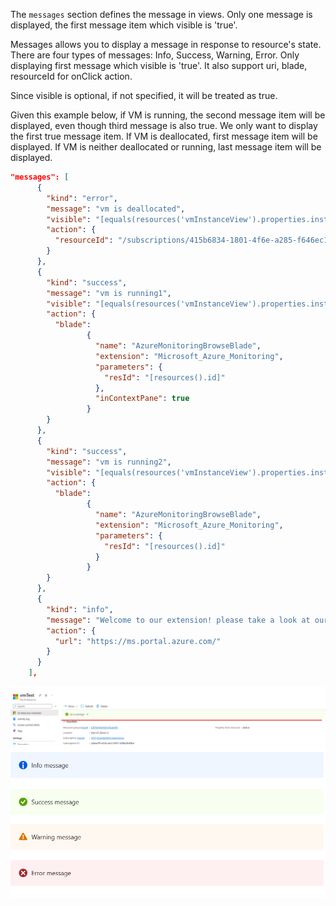 The `messages` section defines the message in views. Only one message is displayed, the first message item which visible is 'true'.

Messages allows you to display a message in response to resource's state. There are four types of messages: Info, Success, Warning, Error. Only displaying first message which visible is 'true'. It also support uri, blade, resourceId for onClick action.

Since visible is optional, if not specified, it will be treated as true.

Given this example below, if VM is running, the second message item will be displayed, even though third message is also true. We only want to display the first true message item.
If VM is deallocated, first message item will be displayed.
If VM is neither deallocated or running, last message item will be displayed.

```json
"messages": [
      {
        "kind": "error",
        "message": "vm is deallocated",
        "visible": "[equals(resources('vmInstanceView').properties.instanceView.statuses.1.code, 'PowerState/deallocated')]",
        "action": {
          "resourceId": "/subscriptions/415b6834-1801-4f6e-a285-f646ec13fe34/resourceGroups/AzureMobileTest/providers/Microsoft.Network/virtualNetworks/AzureMobileTest-vnet"
        }
      },
      {
        "kind": "success",
        "message": "vm is running1",
        "visible": "[equals(resources('vmInstanceView').properties.instanceView.statuses.1.code, 'PowerState/running')]",
        "action": {
          "blade":
                 {
                   "name": "AzureMonitoringBrowseBlade",
                   "extension": "Microsoft_Azure_Monitoring",
                   "parameters": {
                     "resId": "[resources().id]"
                   },
                   "inContextPane": true
                 }
        }
      },
      {
        "kind": "success",
        "message": "vm is running2",
        "visible": "[equals(resources('vmInstanceView').properties.instanceView.statuses.1.code, 'PowerState/running')]",
        "action": {
          "blade":
                 {
                   "name": "AzureMonitoringBrowseBlade",
                   "extension": "Microsoft_Azure_Monitoring",
                   "parameters": {
                     "resId": "[resources().id]"
                   }
                 }
        }
      },
      {
        "kind": "info",
        "message": "Welcome to our extension! please take a look at our tutorial",
        "action": {
          "url": "https://ms.portal.azure.com/"
        }
      }
    ],
```
![alt-text](../media/portalfx-cuid/Messages.png "Messages")
![alt-text](../media/portalfx-cuid/MessagesTypes.png "Messages types")
